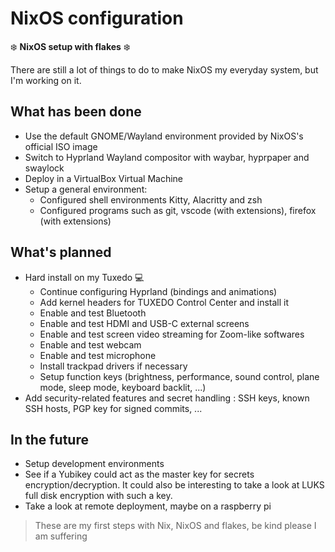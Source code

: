 # NixOS configuration
❄️ **NixOS setup with flakes** ❄️

There are still a lot of things to do to make NixOS my everyday system, but I'm working on it.

## What has been done
- Use the default GNOME/Wayland environment provided by NixOS's official ISO image
-  Switch to Hyprland Wayland compositor with waybar, hyprpaper and swaylock
- Deploy in a VirtualBox Virtual Machine
- Setup a general environment:
  - Configured shell environments Kitty, Alacritty and zsh
  - Configured programs such as git, vscode (with extensions), firefox (with extensions)

## What's planned
- Hard install on my Tuxedo 💻
  - Continue configuring Hyprland (bindings and animations)
  - Add kernel headers for TUXEDO Control Center and install it
  - Enable and test Bluetooth
  - Enable and test HDMI and USB-C external screens
  - Enable and test screen video streaming for Zoom-like softwares
  - Enable and test webcam
  - Enable and test microphone
  - Install trackpad drivers if necessary
  - Setup function keys (brightness, performance, sound control, plane mode, sleep mode, keyboard backlit, ...)
- Add security-related features and secret handling : SSH keys, known SSH hosts, PGP key for signed commits, ...

## In the future
- Setup development environments
- See if a Yubikey could act as the master key for secrets encryption/decryption. It could also be interesting to take a look at LUKS full disk encryption with such a key.
- Take a look at remote deployment, maybe on a raspberry pi

> These are my first steps with Nix, NixOS and flakes, be kind please I am suffering
